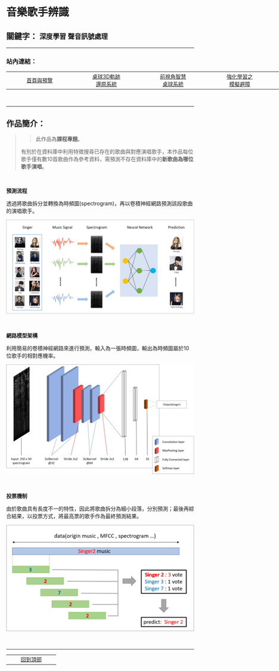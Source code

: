 # 音樂歌手辨識 

## 關鍵字： `深度學習` `聲音訊號處理`

---

### 站內連結：

<table style="width:1000px">
    <tr>
        <td align="center" width="165px">
            <a href="../">首頁與預覽</a><br>
        </td>
        <td align="center" width="165px">
            <a href="../work_1/">桌球3D軌跡<br>還原系統</a><br>
        </td>
        <td align="center" width="165px">
            <a href="../work_2/">前視角智慧<br>桌球系統</a><br>
        </td>
        <td align="center" width="165px">
            <a href="../work_3/">強化學習之<br>模擬避障</a><br>
        </td>
        <td align="center" width="165px">
            <a href="../work_4/"><b>音樂歌手辨識</b></a><br>
        </td>
    </tr>
</table>

<br>

---

## 作品簡介：

> >此作品為**課程專題**。
> 
> 有別於在資料庫中利用特徵搜尋已存在的歌曲與對應演唱歌手，本作品每位歌手僅有數10首歌曲作為參考資料，需預測不存在資料庫中的**新歌曲為哪位歌手演唱**。


<br>

**預測流程**

透過將歌曲拆分並轉換為時頻圖(spectrogram)，再以卷積神經網路預測該段歌曲的演唱歌手。

![image](pic/snapshot_work4.png)

<br>

**網路模型架構**

利用簡易的卷積神經網路來進行預測，輸入為一張時頻圖，輸出為時頻圖屬於10位歌手的相對應機率。

![image](pic/model.png)

<br>

**投票機制**

由於歌曲具有長度不一的特性，因此將歌曲拆分為細小段落，分別預測；最後再綜合結果，以投票方式，將最高票的歌手作為最終預測結果。

![image](pic/voting.png)

<br>

---

<table >
    <tr>
        <td align="center" width="120px">
            <a href="#音樂歌手辨識">回到頂部</a><br>
        </td>
    </tr>
</table>